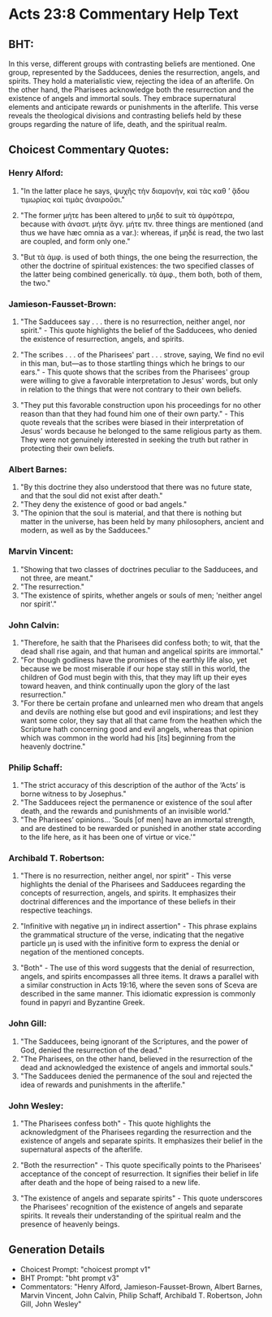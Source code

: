 # Acts 23:8 Commentary Help Text

## BHT:
In this verse, different groups with contrasting beliefs are mentioned. One group, represented by the Sadducees, denies the resurrection, angels, and spirits. They hold a materialistic view, rejecting the idea of an afterlife. On the other hand, the Pharisees acknowledge both the resurrection and the existence of angels and immortal souls. They embrace supernatural elements and anticipate rewards or punishments in the afterlife. This verse reveals the theological divisions and contrasting beliefs held by these groups regarding the nature of life, death, and the spiritual realm.

## Choicest Commentary Quotes:
### Henry Alford:
1. "In the latter place he says, ψυχῆς τὴν διαμονήν, καὶ τὰς καθ ʼ ᾅδου τιμωρίας καὶ τιμὰς ἀναιροῦσι." 

2. "The former μήτε has been altered to μηδέ to suit τὰ ἀμφότερα, because with ἀναστ. μήτε ἄγγ. μήτε πν. three things are mentioned (and thus we have hæc omnia as a var.): whereas, if μηδέ is read, the two last are coupled, and form only one."

3. "But τὰ ἀμφ. is used of both things, the one being the resurrection, the other the doctrine of spiritual existences: the two specified classes of the latter being combined generically. τὰ ἀμφ., them both, both of them, the two."

### Jamieson-Fausset-Brown:
1. "The Sadducees say . . . there is no resurrection, neither angel, nor spirit." - This quote highlights the belief of the Sadducees, who denied the existence of resurrection, angels, and spirits. 

2. "The scribes . . . of the Pharisees' part . . . strove, saying, We find no evil in this man, but—as to those startling things which he brings to our ears." - This quote shows that the scribes from the Pharisees' group were willing to give a favorable interpretation to Jesus' words, but only in relation to the things that were not contrary to their own beliefs.

3. "They put this favorable construction upon his proceedings for no other reason than that they had found him one of their own party." - This quote reveals that the scribes were biased in their interpretation of Jesus' words because he belonged to the same religious party as them. They were not genuinely interested in seeking the truth but rather in protecting their own beliefs.

### Albert Barnes:
1. "By this doctrine they also understood that there was no future state, and that the soul did not exist after death."
2. "They deny the existence of good or bad angels."
3. "The opinion that the soul is material, and that there is nothing but matter in the universe, has been held by many philosophers, ancient and modern, as well as by the Sadducees."

### Marvin Vincent:
1. "Showing that two classes of doctrines peculiar to the Sadducees, and not three, are meant."
2. "The resurrection."
3. "The existence of spirits, whether angels or souls of men; 'neither angel nor spirit'."

### John Calvin:
1. "Therefore, he saith that the Pharisees did confess both; to wit, that the dead shall rise again, and that human and angelical spirits are immortal."
2. "For though godliness have the promises of the earthly life also, yet because we be most miserable if our hope stay still in this world, the children of God must begin with this, that they may lift up their eyes toward heaven, and think continually upon the glory of the last resurrection."
3. "For there be certain profane and unlearned men who dream that angels and devils are nothing else but good and evil inspirations; and lest they want some color, they say that all that came from the heathen which the Scripture hath concerning good and evil angels, whereas that opinion which was common in the world had his [its] beginning from the heavenly doctrine."

### Philip Schaff:
1. "The strict accuracy of this description of the author of the ‘Acts’ is borne witness to by Josephus."
2. "The Sadducees reject the permanence or existence of the soul after death, and the rewards and punishments of an invisible world."
3. "The Pharisees’ opinions... 'Souls [of men] have an immortal strength, and are destined to be rewarded or punished in another state according to the life here, as it has been one of virtue or vice.'"

### Archibald T. Robertson:
1. "There is no resurrection, neither angel, nor spirit" - This verse highlights the denial of the Pharisees and Sadducees regarding the concepts of resurrection, angels, and spirits. It emphasizes their doctrinal differences and the importance of these beliefs in their respective teachings.

2. "Infinitive with negative μη in indirect assertion" - This phrase explains the grammatical structure of the verse, indicating that the negative particle μη is used with the infinitive form to express the denial or negation of the mentioned concepts.

3. "Both" - The use of this word suggests that the denial of resurrection, angels, and spirits encompasses all three items. It draws a parallel with a similar construction in Acts 19:16, where the seven sons of Sceva are described in the same manner. This idiomatic expression is commonly found in papyri and Byzantine Greek.

### John Gill:
1. "The Sadducees, being ignorant of the Scriptures, and the power of God, denied the resurrection of the dead." 
2. "The Pharisees, on the other hand, believed in the resurrection of the dead and acknowledged the existence of angels and immortal souls." 
3. "The Sadducees denied the permanence of the soul and rejected the idea of rewards and punishments in the afterlife."

### John Wesley:
1. "The Pharisees confess both" - This quote highlights the acknowledgment of the Pharisees regarding the resurrection and the existence of angels and separate spirits. It emphasizes their belief in the supernatural aspects of the afterlife.

2. "Both the resurrection" - This quote specifically points to the Pharisees' acceptance of the concept of resurrection. It signifies their belief in life after death and the hope of being raised to a new life.

3. "The existence of angels and separate spirits" - This quote underscores the Pharisees' recognition of the existence of angels and separate spirits. It reveals their understanding of the spiritual realm and the presence of heavenly beings.


## Generation Details
- Choicest Prompt: "choicest prompt v1"
- BHT Prompt: "bht prompt v3"
- Commentators: "Henry Alford, Jamieson-Fausset-Brown, Albert Barnes, Marvin Vincent, John Calvin, Philip Schaff, Archibald T. Robertson, John Gill, John Wesley"
